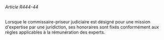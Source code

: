 ###### Article R444-44

Lorsque le commissaire-priseur judiciaire est désigné pour une mission d'expertise par une juridiction, ses honoraires sont fixés conformément aux règles applicables à la rémunération des experts.

